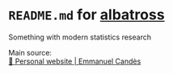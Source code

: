 # `README.md` for [albatross](https://github.com/Yukino-Ai/albatross)

Something with modern statistics research

Main source:  
[🍅 Personal website | Emmanuel Candès](https://candes.su.domains/)
